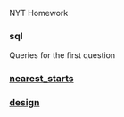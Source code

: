 NYT Homework

### sql
Queries for the first question

### [nearest_starts](nearest_stars/readme.md)

### [design](design/readme.md)